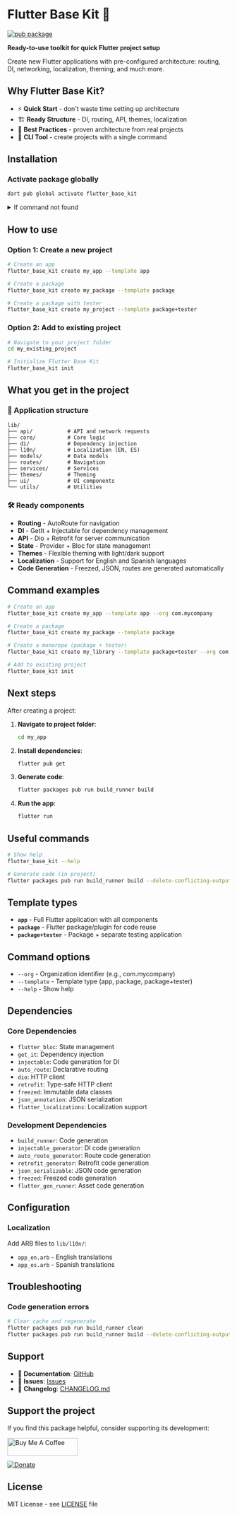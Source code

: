 # Flutter Base Kit 🚀

[![pub package](https://img.shields.io/pub/v/flutter_base_kit.svg)](https://pub.dev/packages/flutter_base_kit)

**Ready-to-use toolkit for quick Flutter project setup**

Create new Flutter applications with pre-configured architecture: routing, DI, networking, localization, theming, and much more.

## Why Flutter Base Kit?

- ⚡ **Quick Start** - don't waste time setting up architecture
- 🏗️ **Ready Structure** - DI, routing, API, themes, localization
- 📱 **Best Practices** - proven architecture from real projects
- 🔧 **CLI Tool** - create projects with a single command

## Installation

### Activate package globally

```bash
dart pub global activate flutter_base_kit
```
<details>
<summary>If command not found</summary>

**Windows:**
- Add to PATH: `%LOCALAPPDATA%\Pub\Cache\bin`

**macOS/Linux:**
- Add to ~/.bashrc or ~/.zshrc: `export PATH="$PATH":"$HOME/.pub-cache/bin"`

📋 If you don't have Dart/Flutter SDK installed

### Windows
1. Download Flutter SDK from [flutter.dev](https://flutter.dev/docs/get-started/install/windows)
2. Extract and add to PATH
3. Run `flutter doctor`

### macOS
```bash
brew install flutter
flutter doctor
```

### Linux
```bash
sudo snap install flutter --classic
flutter doctor
```

</details>

## How to use

### Option 1: Create a new project

```bash
# Create an app
flutter_base_kit create my_app --template app

# Create a package
flutter_base_kit create my_package --template package

# Create a package with tester
flutter_base_kit create my_project --template package+tester
```

### Option 2: Add to existing project

```bash
# Navigate to your project folder
cd my_existing_project

# Initialize Flutter Base Kit
flutter_base_kit init
```

## What you get in the project

### 📁 Application structure
```
lib/
├── api/           # API and network requests
├── core/          # Core logic
├── di/            # Dependency injection
├── l10n/          # Localization (EN, ES)
├── models/        # Data models
├── routes/        # Navigation
├── services/      # Services
├── themes/        # Theming
├── ui/            # UI components
└── utils/         # Utilities
```

### 🛠️ Ready components
- **Routing** - AutoRoute for navigation
- **DI** - GetIt + Injectable for dependency management
- **API** - Dio + Retrofit for server communication
- **State** - Provider + Bloc for state management
- **Themes** - Flexible theming with light/dark support
- **Localization** - Support for English and Spanish languages
- **Code Generation** - Freezed, JSON, routes are generated automatically

## Command examples

```bash
# Create an app
flutter_base_kit create my_app --template app --org com.mycompany

# Create a package
flutter_base_kit create my_package --template package

# Create a monorepo (package + tester)
flutter_base_kit create my_library --template package+tester --org com.mycompany

# Add to existing project
flutter_base_kit init
```

## Next steps

After creating a project:

1. **Navigate to project folder**:
   ```bash
   cd my_app
   ```

2. **Install dependencies**:
   ```bash
   flutter pub get
   ```

3. **Generate code**:
   ```bash
   flutter packages pub run build_runner build
   ```

4. **Run the app**:
   ```bash
   flutter run
   ```

## Useful commands

```bash
# Show help
flutter_base_kit --help

# Generate code (in project)
flutter packages pub run build_runner build --delete-conflicting-outputs
```

## Template types

- **`app`** - Full Flutter application with all components
- **`package`** - Flutter package/plugin for code reuse
- **`package+tester`** - Package + separate testing application

## Command options

- `--org` - Organization identifier (e.g., com.mycompany)
- `--template` - Template type (app, package, package+tester)
- `--help` - Show help


## Dependencies

### Core Dependencies

- `flutter_bloc`: State management
- `get_it`: Dependency injection
- `injectable`: Code generation for DI
- `auto_route`: Declarative routing
- `dio`: HTTP client
- `retrofit`: Type-safe HTTP client
- `freezed`: Immutable data classes
- `json_annotation`: JSON serialization
- `flutter_localizations`: Localization support

### Development Dependencies

- `build_runner`: Code generation
- `injectable_generator`: DI code generation
- `auto_route_generator`: Route code generation
- `retrofit_generator`: Retrofit code generation
- `json_serializable`: JSON code generation
- `freezed`: Freezed code generation
- `flutter_gen_runner`: Asset code generation

## Configuration

### Localization

Add ARB files to `lib/l10n/`:
- `app_en.arb` - English translations
- `app_es.arb` - Spanish translations


## Troubleshooting

### Code generation errors

```bash
# Clear cache and regenerate
flutter packages pub run build_runner clean
flutter packages pub run build_runner build --delete-conflicting-outputs
```

## Support

- 📖 **Documentation**: [GitHub](https://github.com/Okladnoj/flutter_base_kit)
- 🐛 **Issues**: [Issues](https://github.com/Okladnoj/flutter_base_kit/issues)
- 📝 **Changelog**: [CHANGELOG.md](CHANGELOG.md)

## Support the project

If you find this package helpful, consider supporting its development:

<div style="display: flex; flex-direction: column; gap: 12px; align-items: start;">

  <a href="https://www.buymeacoffee.com/okji" target="_blank">
    <img src="https://cdn.buymeacoffee.com/buttons/v2/default-violet.png"
         alt="Buy Me A Coffee"
         style="height: 40px; width: 160px;" />
  </a>

  <a href="https://www.paypal.com/donate?hosted_button_id=NBYVPYB7XDW6A">
    <img src="https://img.shields.io/badge/Donate-PayPal-00457C?logo=paypal"
         alt="Donate" />
  </a>

</div>

## License

MIT License - see [LICENSE](LICENSE) file

